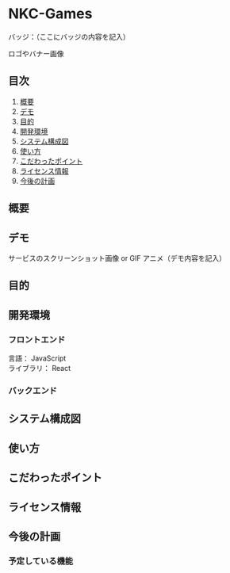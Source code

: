# NKC-Games

バッジ：（ここにバッジの内容を記入）

ロゴやバナー画像

## 目次

1. [概要](#概要)
2. [デモ](#デモ)
3. [目的](#目的)
4. [開発環境](#開発環境)
5. [システム構成図](#システム構成図)
6. [使い方](#使い方)
7. [こだわったポイント](#こだわったポイント)
8. [ライセンス情報](#ライセンス情報)
9. [今後の計画](#今後の計画)

## 概要

## デモ

サービスのスクリーンショット画像 or GIF アニメ（デモ内容を記入）

## 目的

## 開発環境

### フロントエンド
言語： JavaScript<br>
ライブラリ： React

### バックエンド

## システム構成図

## 使い方

## こだわったポイント

## ライセンス情報

## 今後の計画

### 予定している機能
